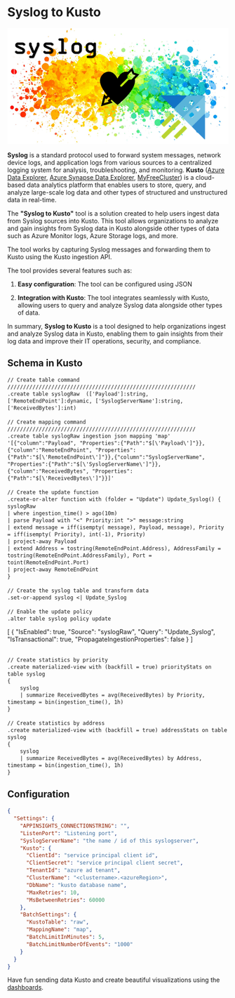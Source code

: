 # Syslog to Kusto

![the logo](media/logo.png)

**Syslog** is a standard protocol used to forward system messages, network device logs, and application logs from various sources to a centralized logging system for analysis, troubleshooting, and monitoring. **Kusto** ([Azure Data Explorer](https://azure.microsoft.com/services/data-explorer/), [Azure Synapse Data Explorer](https://docs.microsoft.com/azure/synapse-analytics/data-explorer/data-explorer-overview), [MyFreeCluster](https://aka.ms/kustofree)) is a cloud-based data analytics platform that enables users to store, query, and analyze large-scale log data and other types of structured and unstructured data in real-time.

The **"Syslog to Kusto"** tool is a solution created to help users ingest data from Syslog sources into Kusto. This tool allows organizations to analyze and gain insights from Syslog data in Kusto alongside other types of data such as Azure Monitor logs, Azure Storage logs, and more.

The tool works by capturing Syslog messages and forwarding them to Kusto using the Kusto ingestion API.

The tool provides several features such as:

1. **Easy configuration**: The tool can be configured using JSON

1. **Integration with Kusto**: The tool integrates seamlessly with Kusto, allowing users to query and analyze Syslog data alongside other types of data.

In summary, **Syslog to Kusto** is a tool designed to help organizations ingest and analyze Syslog data in Kusto, enabling them to gain insights from their log data and improve their IT operations, security, and compliance.

## Schema in Kusto

```kusto
// Create table command
////////////////////////////////////////////////////////////
.create table syslogRaw  (['Payload']:string, ['RemoteEndPoint']:dynamic, ['SyslogServerName']:string, ['ReceivedBytes']:int)

// Create mapping command
////////////////////////////////////////////////////////////
.create table syslogRaw ingestion json mapping 'map' '[{"column":"Payload", "Properties":{"Path":"$[\'Payload\']"}},{"column":"RemoteEndPoint", "Properties":{"Path":"$[\'RemoteEndPoint\']"}},{"column":"SyslogServerName", "Properties":{"Path":"$[\'SyslogServerName\']"}},{"column":"ReceivedBytes", "Properties":{"Path":"$[\'ReceivedBytes\']"}}]'

// Create the update function
.create-or-alter function with (folder = "Update") Update_Syslog() {
syslogRaw
| where ingestion_time() > ago(10m)
| parse Payload with "<" Priority:int ">" message:string
| extend message = iff(isempty( message), Payload, message), Priority = iff(isempty( Priority), int(-1), Priority)
| project-away Payload
| extend Address = tostring(RemoteEndPoint.Address), AddressFamily = tostring(RemoteEndPoint.AddressFamily), Port = toint(RemoteEndPoint.Port)
| project-away RemoteEndPoint
}

// Create the syslog table and transform data
.set-or-append syslog <| Update_Syslog

// Enable the update policy
.alter table syslog policy update
```
[
    {
        "IsEnabled": true,
        "Source": "syslogRaw",
        "Query": "Update_Syslog",
        "IsTransactional": true,
        "PropagateIngestionProperties": false
    }
]
```

// Create statistics by priority
.create materialized-view with (backfill = true) priorityStats on table syslog
{
    syslog
    | summarize ReceivedBytes = avg(ReceivedBytes) by Priority, timestamp = bin(ingestion_time(), 1h)
}

// Create statistics by address
.create materialized-view with (backfill = true) addressStats on table syslog
{
    syslog
    | summarize ReceivedBytes = avg(ReceivedBytes) by Address, timestamp = bin(ingestion_time(), 1h)
}
```

## Configuration

```json
{
  "Settings": {
    "APPINSIGHTS_CONNECTIONSTRING": "",
    "ListenPort": "Listening port",
    "SyslogServerName": "the name / id of this syslogserver",
    "Kusto": {
      "ClientId": "service principal client id",
      "ClientSecret": "service principal client secret",
      "TenantId": "azure ad tenant",
      "ClusterName": "<clustername>.<azureRegion>",
      "DbName": "kusto database name",
      "MaxRetries": 10,
      "MsBetweenRetries": 60000
    },
    "BatchSettings": {
      "KustoTable": "raw",
      "MappingName": "map",
      "BatchLimitInMinutes": 5,
      "BatchLimitNumberOfEvents": "1000"
    }
  }
}
```

Have fun sending data Kusto and create beautiful visualizations using the [dashboards](https://dataexplorer.azure.com/dashboards).
